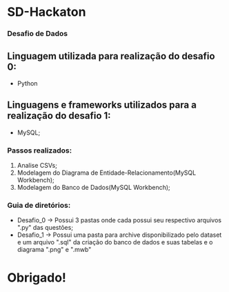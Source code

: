﻿# SD-Hackaton
### Desafio de Dados

## Linguagem utilizada para realização do desafio 0: 
* Python


## Linguagens e frameworks utilizados para a realização do desafio 1:
* MySQL;

### Passos realizados:
1. Analise CSVs;
2. Modelagem do Diagrama de Entidade-Relacionamento(MySQL Workbench);
3. Modelagem do Banco de Dados(MySQL Workbench);


### Guia de diretórios:
* Desafio_0 -> Possui 3 pastas onde cada possui seu respectivo arquivos ".py" das questões;
* Desafio_1 -> Possui uma pasta para archive disponibilizado pelo dataset e um arquivo ".sql" da criação do banco de dados e suas tabelas e o diagrama ".png" e ".mwb"

# Obrigado!
